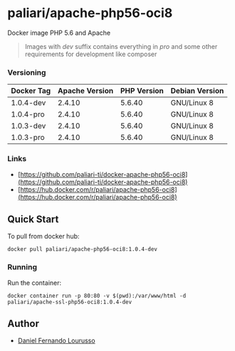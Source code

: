 # paliari/apache-php56-oci8
Docker image PHP 5.6 and Apache

> Images with *dev* suffix contains everything in *pro* and some other requirements for development like composer

### Versioning
| Docker Tag | Apache Version | PHP Version | Debian Version |
|------------|----------------|-------------|----------------|
| 1.0.4-dev  | 2.4.10         | 5.6.40      | GNU/Linux 8    |
| 1.0.4-pro  | 2.4.10         | 5.6.40      | GNU/Linux 8    |
| 1.0.3-dev  | 2.4.10         | 5.6.40      | GNU/Linux 8    |
| 1.0.3-pro  | 2.4.10         | 5.6.40      | GNU/Linux 8    |

### Links
- [https://github.com/paliari-ti/docker-apache-php56-oci8](https://github.com/paliari-ti/docker-apache-php56-oci8)
- [https://hub.docker.com/r/paliari/apache-php56-oci8](https://hub.docker.com/r/paliari/apache-php56-oci8)

## Quick Start

To pull from docker hub:

```
docker pull paliari/apache-php56-oci8:1.0.4-dev
```

### Running

Run the container:

```
docker container run -p 80:80 -v $(pwd):/var/www/html -d paliari/apache-ssl-php56-oci8:1.0.4-dev
```

Author
-------

-	[Daniel Fernando Lourusso](http://dflourusso.com.br)

